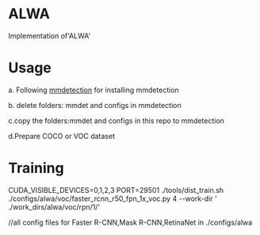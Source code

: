 # ALWA
Implementation of'ALWA'

# Usage
a. Following [mmdetection](https://github.com/open-mmlab/mmdetection) for installing mmdetection

b. delete folders: mmdet and configs in mmdetection

c.copy the folders:mmdet and  configs in this repo to mmdetection

d.Prepare COCO or VOC dataset


# Training

CUDA_VISIBLE_DEVICES=0,1,2,3 PORT=29501 ./tools/dist_train.sh ./configs/alwa/voc/faster_rcnn_r50_fpn_1x_voc.py 4 --work-dir ' ./work_dirs/alwa/voc/rpn/1/' 

//all config files for Faster R-CNN,Mask R-CNN,RetinaNet in ./configs/alwa
